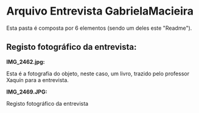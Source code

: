 # Arquivo Entrevista GabrielaMacieira
<p>Esta pasta é composta por 6 elementos (sendo um deles este "Readme").</p>

## Registo fotográfico da entrevista:
<strong>IMG_2462.jpg:</strong>
<p>Esta é a fotografia do objeto, neste caso, um livro, trazido pelo professor Xaquín para a entrevista.</p>

<strong>IMG_2469.JPG:</strong>
<p>Registo fotográfico da entrevista</p>
